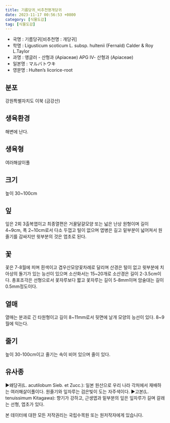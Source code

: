 ```yaml
---
title: 기름당귀_비추천명개당귀
date: 2023-11-17 00:56:53 +0800
category: [식물도감]
tag: [식물도감]
---
```




- 국명 : 기름당귀[비추천명 : 개당귀]
- 학명 : Ligusticum scoticum L. subsp. hultenii (Fernald) Calder & Roy L.Taylor
- 과명 : 앵글러 - 산형과 (Apiaceae) APG Ⅳ- 산형과 (Apiaceae)
- 일본명 : マルバトウキ
- 영문명 : Hulten’s licorice-root


## 분포
강원특별자치도 이북 (금강산)
## 생육환경
해변에 난다.
## 생육형
여러해살이풀 
## 크기
높이 30~100cm
## 잎
잎은 2회 3출복엽이고 최종열편은 거꿀달걀모양 또는 넓은 난상 원형이며 길이 4~9cm, 폭 2~10cm로서 다소 두껍고 털이 없으며 엽병은 길고 밑부분이 넓어져서 원줄기를 감싸지만 윗부분의 것은 엽초로 된다.
## 꽃
꽃은 7-8월에 피며 흰색이고 겹우산모양꽃차례로 달리며 산경은 털이 없고 윗부분에 치아상의 돌기가 있는 능선이 있으며 소산화서는 15~20개로 소산경은 길이 2-3.5cm이다. 총포조각은 선형으로서 꽃자루보다 짧고 꽃자루는 길이 5-8mm이며 암술대는 길이 0.5mm정도이다.
## 열매
열매는 분과로 긴 타원형이고 길이 8~11mm로서 뒷면에 날개 모양의 능선이 있다. 8~9월에 익는다. 
## 줄기
높이 30-100cm이고 줄기는 속이 비어 있으며 줄이 있다.
## 유사종
▶왜당귀(L. acutilobum Sieb. et Zucc.): 일본 원산으로 우리 나라 각처에서 재배하는 여러해살이풀이다. 원줄기와 잎자루는 검은빛이 도는 자주색이다. ▶고본(L. tenuissimum Kitagawa): 향기가 강하고, 근생엽과 밑부분의 잎은 잎자루가 길며 갈래는 선형, 엽초가 있다.






본 데이터에 대한 모든 저작권리는 국립수목원 또는 원저작자에게 있습니다.
